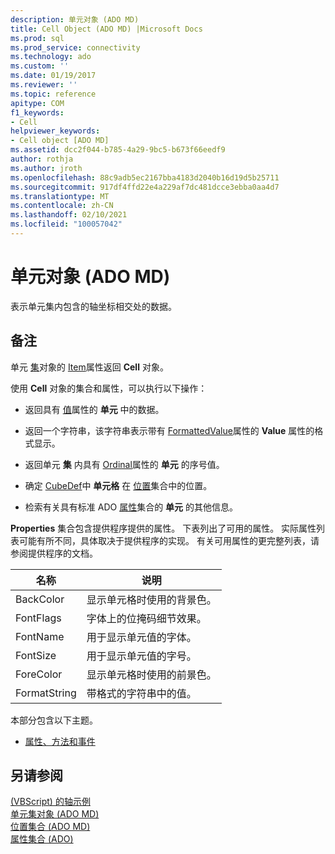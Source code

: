 ```yaml
---
description: 单元对象 (ADO MD)
title: Cell Object (ADO MD) |Microsoft Docs
ms.prod: sql
ms.prod_service: connectivity
ms.technology: ado
ms.custom: ''
ms.date: 01/19/2017
ms.reviewer: ''
ms.topic: reference
apitype: COM
f1_keywords:
- Cell
helpviewer_keywords:
- Cell object [ADO MD]
ms.assetid: dcc2f044-b785-4a29-9bc5-b673f66eedf9
author: rothja
ms.author: jroth
ms.openlocfilehash: 88c9adb5ec2167bba4183d2040b16d19d5b25711
ms.sourcegitcommit: 917df4ffd22e4a229af7dc481dcce3ebba0aa4d7
ms.translationtype: MT
ms.contentlocale: zh-CN
ms.lasthandoff: 02/10/2021
ms.locfileid: "100057042"
---
```

# <a name="cell-object-ado-md"></a>单元对象 (ADO MD)
表示单元集内包含的轴坐标相交处的数据。  
  
## <a name="remarks"></a>备注  
 单元 [集](./cellset-object-ado-md.md)对象的 [Item](./item-property-ado-md-cellset.md)属性返回 **Cell** 对象。  
  
 使用 **Cell** 对象的集合和属性，可以执行以下操作：  
  
-   返回具有 [值](./value-property-ado-md.md)属性的 **单元** 中的数据。  
  
-   返回一个字符串，该字符串表示带有 [FormattedValue](./formattedvalue-property-ado-md.md)属性的 **Value** 属性的格式显示。  
  
-   返回单元 **集** 内具有 [Ordinal](./ordinal-property-ado-md-cell.md)属性的 **单元** 的序号值。  
  
-   确定 [CubeDef](./cubedef-object-ado-md.md)中 **单元格** 在 [位置](./positions-collection-ado-md.md)集合中的位置。  
  
-   检索有关具有标准 ADO [属性](../ado-api/properties-collection-ado.md)集合的 **单元** 的其他信息。  
  
 **Properties** 集合包含提供程序提供的属性。 下表列出了可用的属性。 实际属性列表可能有所不同，具体取决于提供程序的实现。 有关可用属性的更完整列表，请参阅提供程序的文档。  
  
|名称|说明|  
|----------|-----------------|  
|BackColor|显示单元格时使用的背景色。|  
|FontFlags|字体上的位掩码细节效果。|  
|FontName|用于显示单元值的字体。|  
|FontSize|用于显示单元值的字号。|  
|ForeColor|显示单元格时使用的前景色。|  
|FormatString|带格式的字符串中的值。|  
  
 本部分包含以下主题。  
  
-   [属性、方法和事件](./cell-object-properties-methods-and-events.md)  
  
## <a name="see-also"></a>另请参阅  
 [ (VBScript) 的轴示例 ](./axis-example-vbscript.md)   
 [单元集对象 (ADO MD) ](./cellset-object-ado-md.md)   
 [位置集合 (ADO MD) ](./positions-collection-ado-md.md)   
 [属性集合 (ADO)](../ado-api/properties-collection-ado.md)
